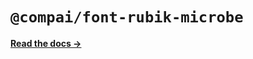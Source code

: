 # `@compai/font-rubik-microbe`

[**Read the docs &rarr;**](https://components.ai/docs/typefaces/rubik-microbe)
